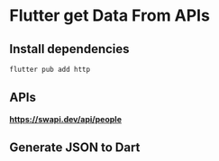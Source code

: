 # Flutter get Data From APIs

## Install dependencies

```Dart
flutter pub add http
```
## APIs
<strong>https://swapi.dev/api/people</strong>
## Generate JSON to Dart
<strong></strong>